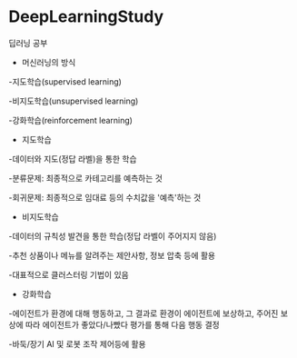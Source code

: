 # DeepLearningStudy
딥러닝 공부

- 머신러닝의 방식

-지도학습(supervised learning)

-비지도학습(unsupervised learning)

-강화학습(reinforcement learning)

- 지도학습

-데이터와 지도(정답 라벨)을 통한 학습

-분류문제: 최종적으로 카테고리를 예측하는 것

-회귀문제: 최종적으로 임대료 등의 수치값을 '예측'하는 것

- 비지도학습

-데이터의 규칙성 발견을 통한 학습(정답 라벨이 주어지지 않음)

-추천 상품이나 메뉴를 알려주는 제안사항, 정보 압축 등에 활용

-대표적으로 클러스터링 기법이 있음

- 강화학습

-에이전트가 환경에 대해 행동하고, 그 결과로 환경이 에이전트에 보상하고, 주어진 보상에 따라 에이전트가 좋았다/나빴다 평가를 통해 다음 행동 결정

-바둑/장기 AI 및 로봇 조작 제어등에 활용

